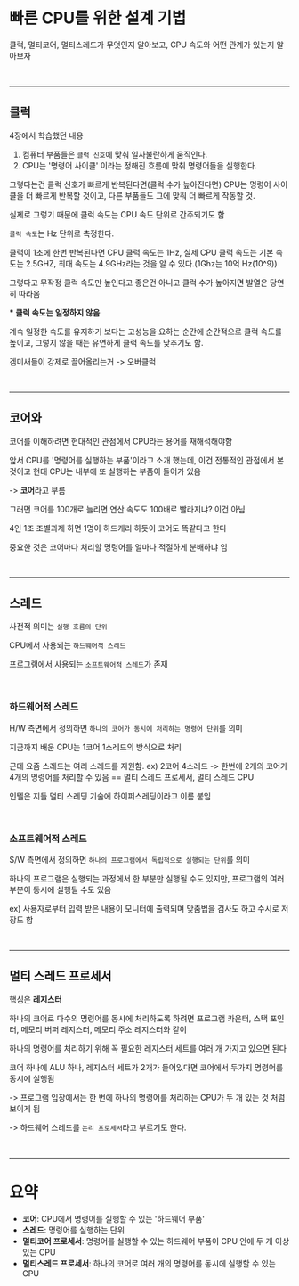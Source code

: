 # 빠른 CPU를 위한 설계 기법

클럭, 멀티코어, 멀티스레드가 무엇인지 알아보고, CPU 속도와 어떤 관계가 있는지 알아보자

<br><hr>

## 클럭

4장에서 학습했던 내용

1. 컴퓨터 부품들은 `클럭 신호`에 맞춰 일사불란하게 움직인다.
2. CPU는 '명령어 사이클' 이라는 정해진 흐름에 맞춰 명령어들을 실행한다.<br>

그렇다는건 클럭 신호가 빠르게 반복된다면(클럭 수가 높아진다면) CPU는 명령어 사이클을 더 빠르게 반복할 것이고, 다른 부품들도 그에 맞춰 더 빠르게 작동할 것.

실제로 그렇기 때문에 클럭 속도는 CPU 속도 단위로 간주되기도 함

`클럭 속도`는 Hz 단위로 측정한다.

클럭이 1초에 한번 반복된다면 CPU 클럭 속도는 1Hz, 실제 CPU 클럭 속도는 기본 속도는 2.5GHZ, 최대 속도는 4.9GHz라는 것을 알 수 있다.(1Ghz는 10억 Hz(10^9))

그렇다고 무작정 클럭 속도만 높인다고 좋은건 아니고 클럭 수가 높아지면 발열은 당연히 따라옴

**\* 클럭 속도는 일정하지 않음**

계속 일정한 속도를 유지하기 보다는 고성능을 요하는 순간에 순간적으로 클럭 속도를 높이고, 그렇지 않을 때는 유연하게 클럭 속도를 낮추기도 함.

겜미새들이 강제로 끌어올리는거 -> 오버클럭

<br><hr>

## 코어와

코어를 이해하려면 현대적인 관점에서 CPU라는 용어를 재해석해야함

앞서 CPU를 '명령어를 실행하는 부품'이라고 소개 했는데, 이건 전통적인 관점에서 본 것이고 현대 CPU는 내부에 또 실행하는 부품이 들어가 있음

-> **코어**라고 부름<br>

그러면 코어를 100개로 늘리면 연산 속도도 100배로 빨라지냐? 이건 아님

4인 1조 조별과제 하면 1명이 하드캐리 하듯이 코어도 똑같다고 한다

중요한 것은 코어마다 처리할 명령어를 얼마나 적절하게 분배하냐 임

<br><hr>

## 스레드

사전적 의미는 `실행 흐름의 단위`

CPU에서 사용되는 `하드웨어적 스레드`<br>

프로그램에서 사용되는 `소프트웨어적 스레드`가 존재

<br>

### 하드웨어적 스레드

H/W 측면에서 정의하면 `하나의 코어가 동시에 처리하는 명령어 단위`를 의미

지금까지 배운 CPU는 1코어 1스레드의 방식으로 처리

근데 요즘 스레드는 여러 스레드를 지원함. ex) 2코어 4스레드 -> 한번에 2개의 코어가 4개의 명령어를 처리할 수 있음 == 멀티 스레드 프로세서, 멀티 스레드 CPU

인텔은 지들 멀티 스레딩 기술에 하이퍼스레딩이라고 이름 붙임

<br>

### 소프트웨어적 스레드

S/W 측면에서 정의하면 `하나의 프로그램에서 독립적으로 실행되는 단위`를 의미

하나의 프로그램은 실행되는 과정에서 한 부분만 실행될 수도 있지만, 프로그램의 여러 부분이 동시에 실행될 수도 있음

ex) 사용자로부터 입력 받은 내용이 모니터에 출력되며 맞춤법을 검사도 하고 수시로 저장도 함

<br><hr>

<h2>멀티 스레드 프로세서</h2>

핵심은 **레지스터**

하나의 코어로 다수의 명령어를 동시에 처리하도록 하려면 프로그램 카운터, 스택 포인터, 메모리 버퍼 레지스터, 메모리 주소 레지스터와 같이

하나의 명령어를 처리하기 위해 꼭 필요한 레지스터 세트를 여러 개 가지고 있으면 된다<br>

코어 하나에 ALU 하나, 레지스터 세트가 2개가 들어있다면 코어에서 두가지 명령어를 동시에 실행됨

-> 프로그램 입장에서는 한 번에 하나의 명령어를 처리하는 CPU가 두 개 있는 것 처럼 보이게 됨

-> 하드웨어 스레드를 `논리 프로세서`라고 부르기도 한다.

<br><hr>

<h1>요약</h1>

* **코어**: CPU에서 명령어를 실행할 수 있는 '하드웨어 부품'
* **스레드**: 명령어를 실행하는 단위
* **멀티코어 프로세서**: 명령어를 실행할 수 있는 하드웨어 부품이 CPU 안에 두 개 이상 있는 CPU
* **멀티스레드 프로세서**: 하나의 코어로 여러 개의 명령어를 동시에 실행할 수 있는 CPU
